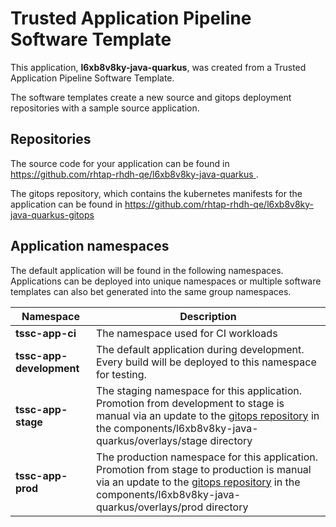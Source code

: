 # Trusted Application Pipeline Software Template

This application, **l6xb8v8ky-java-quarkus**, was created from a Trusted Application Pipeline Software Template.

The software templates create a new source and gitops deployment repositories with a sample source application. 

## Repositories

The source code for your application can be found in [https://github.com/rhtap-rhdh-qe/l6xb8v8ky-java-quarkus ](https://github.com/rhtap-rhdh-qe/l6xb8v8ky-java-quarkus ).
 
The gitops repository, which contains the kubernetes manifests for the application can be found in 
[https://github.com/rhtap-rhdh-qe/l6xb8v8ky-java-quarkus-gitops ](https://github.com/rhtap-rhdh-qe/l6xb8v8ky-java-quarkus-gitops ) 

## Application namespaces 

The default application will be found in the following namespaces. Applications can be deployed into unique namespaces or multiple software templates can also bet generated into the same group namespaces.  

|  Namespace   |  Description   |  
| -------- | -------- |
| **tssc-app-ci** | The namespace used for CI workloads |
| **tssc-app-development** | The default application during development. Every build will be deployed to this namespace for testing. |
| **tssc-app-stage** | The staging namespace for this application. Promotion from development to stage is manual via an update to the [gitops repository](https://github.com/rhtap-rhdh-qe/l6xb8v8ky-java-quarkus-gitops ) in the components/l6xb8v8ky-java-quarkus/overlays/stage directory |
| **tssc-app-prod** | The production namespace for this application. Promotion from stage to production is manual via an update to the [gitops repository](https://github.com/rhtap-rhdh-qe/l6xb8v8ky-java-quarkus-gitops ) in the components/l6xb8v8ky-java-quarkus/overlays/prod directory |